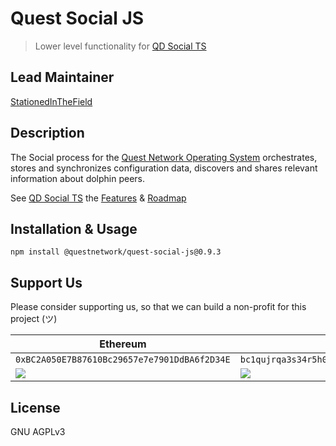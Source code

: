 # Quest Social JS
> Lower level functionality for [QD Social TS](https://github.com/QuestNetwork/qd-social-ts) 

## Lead Maintainer

[StationedInTheField](https://github.com/StationedInTheField)

## Description

The Social process for the [Quest Network Operating System](https://github.com/QuestNetwork/quest-os-js) orchestrates, stores and synchronizes configuration data, discovers and shares relevant information about dolphin peers.

See [QD Social TS](https://github.com/QuestNetwork/qd-social-ts) the [Features](https://github.com/QuestNetwork/qd-social-ts#Features) & [Roadmap](https://github.com/QuestNetwork/qd-social-ts#Roadmap)

## Installation & Usage
```
npm install @questnetwork/quest-social-js@0.9.3
```

## Support Us
Please consider supporting us, so that we can build a non-profit for this project (ツ)

| Ethereum| Bitcoin |
|---|---|
| `0xBC2A050E7B87610Bc29657e7e7901DdBA6f2D34E` | `bc1qujrqa3s34r5h0exgmmcuf8ejhyydm8wwja4fmq`   |
|  <img src="https://github.com/QuestNetwork/qDesk/raw/master/doc/images/eth-qr.png" >   | <img src="https://github.com/QuestNetwork/qDesk/raw/master/doc/images/btc-qr.png" > |

## License

GNU AGPLv3
